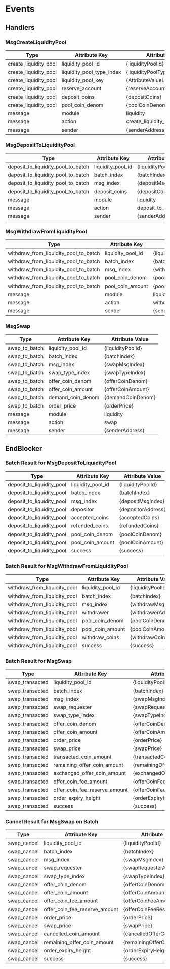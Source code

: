 <!--
order: 7
-->

# Events

## Handlers

### MsgCreateLiquidityPool

| Type                  | Attribute Key             | Attribute Value                  |
| --------------------- | ------------------------- | -------------------------------- |
| create_liquidity_pool | liquidity_pool_id         | {liquidityPoolId}                |
| create_liquidity_pool | liquidity_pool_type_index | {liquidityPoolTypeIndex}         |
| create_liquidity_pool | liquidity_pool_key        | {AttributeValueLiquidityPoolKey} |
| create_liquidity_pool | reserve_account           | {reserveAccountAddress}          |
| create_liquidity_pool | deposit_coins             | {depositCoins}                   |
| create_liquidity_pool | pool_coin_denom           | {poolCoinDenom}                  |
| message               | module                    | liquidity                        |
| message               | action                    | create_liquidity_pool            |
| message               | sender                    | {senderAddress}                  |

### MsgDepositToLiquidityPool

| Type                               | Attribute Key     | Attribute Value           |
| ---------------------------------- | ----------------- | ------------------------- |
| deposit_to_liquidity_pool_to_batch | liquidity_pool_id | {liquidityPoolId}         |
| deposit_to_liquidity_pool_to_batch | batch_index       | {batchIndex}              |
| deposit_to_liquidity_pool_to_batch | msg_index         | {depositMsgIndex}         |
| deposit_to_liquidity_pool_to_batch | deposit_coins     | {depositCoins}            |
| message                            | module            | liquidity                 |
| message                            | action            | deposit_to_liquidity_pool |
| message                            | sender            | {senderAddress}           |

### MsgWithdrawFromLiquidityPool

| Type                                  | Attribute Key     | Attribute Value              |
| ------------------------------------- | ----------------- | ---------------------------- |
| withdraw_from_liquidity_pool_to_batch | liquidity_pool_id | {liquidityPoolId}            |
| withdraw_from_liquidity_pool_to_batch | batch_index       | {batchIndex}                 |
| withdraw_from_liquidity_pool_to_batch | msg_index         | {withdrawMsgIndex}           |
| withdraw_from_liquidity_pool_to_batch | pool_coin_denom   | {poolCoinDenom}              |
| withdraw_from_liquidity_pool_to_batch | pool_coin_amount  | {poolCoinAmount}             |
| message                               | module            | liquidity                    |
| message                               | action            | withdraw_from_liquidity_pool |
| message                               | sender            | {senderAddress}              |

### MsgSwap

| Type          | Attribute Key     | Attribute Value   |
| ------------- | ----------------- | ----------------- |
| swap_to_batch | liquidity_pool_id | {liquidityPoolId} |
| swap_to_batch | batch_index       | {batchIndex}      |
| swap_to_batch | msg_index         | {swapMsgIndex}    |
| swap_to_batch | swap_type_index   | {swapTypeIndex}   |
| swap_to_batch | offer_coin_denom  | {offerCoinDenom}  |
| swap_to_batch | offer_coin_amount | {offerCoinAmount} |
| swap_to_batch | demand_coin_denom | {demandCoinDenom} |
| swap_to_batch | order_price       | {orderPrice}      |
| message       | module            | liquidity         |
| message       | action            | swap              |
| message       | sender            | {senderAddress}   |

## EndBlocker

### Batch Result for MsgDepositToLiquidityPool

| Type                      | Attribute Key     | Attribute Value    |
| ------------------------- | ----------------- | ------------------ |
| deposit_to_liquidity_pool | liquidity_pool_id | {liquidityPoolId}  |
| deposit_to_liquidity_pool | batch_index       | {batchIndex}       |
| deposit_to_liquidity_pool | msg_index         | {depositMsgIndex}  |
| deposit_to_liquidity_pool | depositor         | {depositorAddress} |
| deposit_to_liquidity_pool | accepted_coins    | {acceptedCoins}    |
| deposit_to_liquidity_pool | refunded_coins    | {refundedCoins}    |
| deposit_to_liquidity_pool | pool_coin_denom   | {poolCoinDenom}    |
| deposit_to_liquidity_pool | pool_coin_amount  | {poolCoinAmount}   |
| deposit_to_liquidity_pool | success           | {success}          |

### Batch Result for MsgWithdrawFromLiquidityPool

| Type                         | Attribute Key     | Attribute Value     |
| ---------------------------- | ----------------- | ------------------- |
| withdraw_from_liquidity_pool | liquidity_pool_id | {liquidityPoolId}   |
| withdraw_from_liquidity_pool | batch_index       | {batchIndex}        |
| withdraw_from_liquidity_pool | msg_index         | {withdrawMsgIndex}  |
| withdraw_from_liquidity_pool | withdrawer        | {withdrawerAddress} |
| withdraw_from_liquidity_pool | pool_coin_denom   | {poolCoinDenom}     |
| withdraw_from_liquidity_pool | pool_coin_amount  | {poolCoinAmount}    |
| withdraw_from_liquidity_pool | withdraw_coins    | {withdrawCoins}     |
| withdraw_from_liquidity_pool | success           | {success}           |

### Batch Result for MsgSwap

| Type            | Attribute Key                 | Attribute Value             |
| --------------- | ----------------------------- | --------------------------- |
| swap_transacted | liquidity_pool_id             | {liquidityPoolId}           |
| swap_transacted | batch_index                   | {batchIndex}                |
| swap_transacted | msg_index                     | {swapMsgIndex}              |
| swap_transacted | swap_requester                | {swapRequesterAddress}      |
| swap_transacted | swap_type_index               | {swapTypeIndex}             |
| swap_transacted | offer_coin_denom              | {offerCoinDenom}            |
| swap_transacted | offer_coin_amount             | {offerCoinAmount}           |
| swap_transacted | order_price                   | {orderPrice}                |
| swap_transacted | swap_price                    | {swapPrice}                 |
| swap_transacted | transacted_coin_amount        | {transactedCoinAmount}      |
| swap_transacted | remaining_offer_coin_amount   | {remainingOfferCoinAmount}  |
| swap_transacted | exchanged_offer_coin_amount   | {exchangedOfferCoinAmount}  |
| swap_transacted | offer_coin_fee_amount         | {offerCoinFeeAmount}        |
| swap_transacted | offer_coin_fee_reserve_amount | {offerCoinFeeReserveAmount} |
| swap_transacted | order_expiry_height           | {orderExpiryHeight}         |
| swap_transacted | success                       | {success}                   |

### Cancel Result for MsgSwap on Batch

| Type        | Attribute Key                 | Attribute Value             |
| ----------- | ----------------------------- | --------------------------- |
| swap_cancel | liquidity_pool_id             | {liquidityPoolId}           |
| swap_cancel | batch_index                   | {batchIndex}                |
| swap_cancel | msg_index                     | {swapMsgIndex}              |
| swap_cancel | swap_requester                | {swapRequesterAddress}      |
| swap_cancel | swap_type_index               | {swapTypeIndex}             |
| swap_cancel | offer_coin_denom              | {offerCoinDenom}            |
| swap_cancel | offer_coin_amount             | {offerCoinAmount}           |
| swap_cancel | offer_coin_fee_amount         | {offerCoinFeeAmount}        |
| swap_cancel | offer_coin_fee_reserve_amount | {offerCoinFeeReserveAmount} |
| swap_cancel | order_price                   | {orderPrice}                |
| swap_cancel | swap_price                    | {swapPrice}                 |
| swap_cancel | cancelled_coin_amount         | {cancelledOfferCoinAmount}  |
| swap_cancel | remaining_offer_coin_amount   | {remainingOfferCoinAmount}  |
| swap_cancel | order_expiry_height           | {orderExpiryHeight}         |
| swap_cancel | success                       | {success}                   |
